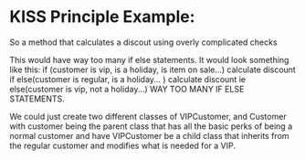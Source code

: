 # KISS Principle Example:

So a method that calculates a discout using overly complicated checks

This would have way too many if else statements.
It would look something like this:
if (customer is vip, is a holiday, is item on sale...)
    calculate discount
if else(customer is regular, is a holiday... )
    calculate discount
ie else(customer is vip, not a holiday...)
WAY TOO MANY IF ELSE STATEMENTS.

We could just create two different classes of VIPCustomer, and Customer with customer being 
the parent class that has all the basic perks of being a normal customer and have VIPCustomer
be a child class that inherits from the regular customer and modifies what is needed for
a VIP.